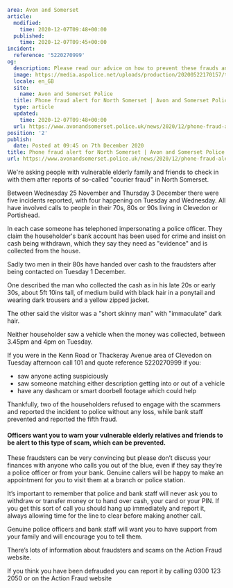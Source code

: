 ```yaml
area: Avon and Somerset
article:
  modified:
    time: 2020-12-07T09:48+00:00
  published:
    time: 2020-12-07T09:45+00:00
incident:
  reference: '5220270999'
og:
  description: Please read our advice on how to prevent these frauds and share it with your vulnerable family and friends&#8230;
  image: https://media.aspolice.net/uploads/production/20200522170157/telephone-fraud-its-ok-to-say-no.jpg
  locale: en_GB
  site:
    name: Avon and Somerset Police
  title: Phone fraud alert for North Somerset | Avon and Somerset Police
  type: article
  updated:
    time: 2020-12-07T09:48+00:00
  url: https://www.avonandsomerset.police.uk/news/2020/12/phone-fraud-alert-for-north-somerset/
position: '2'
publish:
  date: Posted at 09:45 on 7th December 2020
title: Phone fraud alert for North Somerset | Avon and Somerset Police
url: https://www.avonandsomerset.police.uk/news/2020/12/phone-fraud-alert-for-north-somerset/
```

We're asking people with vulnerable elderly family and friends to check in with them after reports of so-called "courier fraud" in North Somerset.

Between Wednesday 25 November and Thursday 3 December there were five incidents reported, with four happening on Tuesday and Wednesday. All have involved calls to people in their 70s, 80s or 90s living in Clevedon or Portishead.

In each case someone has telephoned impersonating a police officer. They claim the householder's bank account has been used for crime and insist on cash being withdrawn, which they say they need as "evidence" and is collected from the house.

Sadly two men in their 80s have handed over cash to the fraudsters after being contacted on Tuesday 1 December.

One described the man who collected the cash as in his late 20s or early 30s, about 5ft 10ins tall, of medium build with black hair in a ponytail and wearing dark trousers and a yellow zipped jacket.

The other said the visitor was a "short skinny man" with "immaculate" dark hair.

Neither householder saw a vehicle when the money was collected, between 3.45pm and 4pm on Tuesday.

If you were in the Kenn Road or Thackeray Avenue area of Clevedon on Tuesday afternoon call 101 and quote reference 5220270999 if you:

 * saw anyone acting suspiciously
 * saw someone matching either description getting into or out of a vehicle
 * have any dashcam or smart doorbell footage which could help

Thankfully, two of the householders refused to engage with the scammers and reported the incident to police without any loss, while bank staff prevented and reported the fifth fraud.

#### Officers want you to warn your vulnerable elderly relatives and friends to be alert to this type of scam, which can be prevented.

These fraudsters can be very convincing but please don’t discuss your finances with anyone who calls you out of the blue, even if they say they’re a police officer or from your bank. Genuine callers will be happy to make an appointment for you to visit them at a branch or police station.

It’s important to remember that police and bank staff will never ask you to withdraw or transfer money or to hand over cash, your card or your PIN. If you get this sort of call you should hang up immediately and report it, always allowing time for the line to clear before making another call.

Genuine police officers and bank staff will want you to have support from your family and will encourage you to tell them.

There’s lots of information about fraudsters and scams on the Action Fraud website.

If you think you have been defrauded you can report it by calling 0300 123 2050 or on the Action Fraud website
